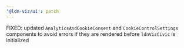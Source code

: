 ```yaml
---
'@ldn-viz/ui': patch
---
```


FIXED: updated `AnalyticsAndCookieConsent` and `CookieControlSettings` components to avoid errors if they are rendered
before `ldnVizCivic` is initialized
